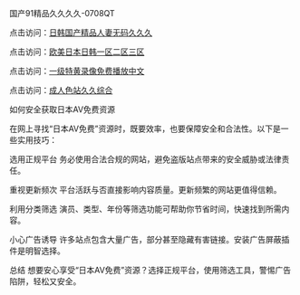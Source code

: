 国产91精品久久久久-0708QT

点击访问：<a href="https://heiliaoe8ajia.pages.dev">日韩国产精品人妻无码久久久</a>

点击访问：<a href="https://heiliaoxqkkct.pages.dev">欧美日本日韩一区二区三区</a>

点击访问：<a href="https://heiliaozj3tjd.pages.dev">一级特黄录像免费播放中文</a>

点击访问：<a href="https://heiliaowzu4ur.pages.dev">成人色站久久综合</a>


如何安全获取日本AV免费资源

在网上寻找“日本AV免费”资源时，既要效率，也要保障安全和合法性。以下是一些实用技巧：

选用正规平台
务必使用合法合规的网站，避免盗版站点带来的安全威胁或法律责任。

重视更新频次
平台活跃与否直接影响内容质量。更新频繁的网站更值得信赖。

利用分类筛选
演员、类型、年份等筛选功能可帮助你节省时间，快速找到所需内容。

小心广告诱导
许多站点包含大量广告，部分甚至隐藏有害链接。安装广告屏蔽插件是明智选择。

总结
想要安心享受“日本AV免费”资源？选择正规平台，使用筛选工具，警惕广告陷阱，轻松又安全。




<span style="display:none;">[Canonical link](  https://github.com/av080725/648910 ）</span>

